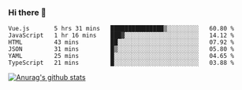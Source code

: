 ### Hi there 👋



<!--
**webB1an/webB1an** is a ✨ _special_ ✨ repository because its `README.md` (this file) appears on your GitHub profile.

Here are some ideas to get you started:

- 🔭 I’m currently working on ...
- 🌱 I’m currently learning ...
- 👯 I’m looking to collaborate on ...
- 🤔 I’m looking for help with ...
- 💬 Ask me about ...
- 📫 How to reach me: ...
- 😄 Pronouns: ...
- ⚡ Fun fact: ...
-->

<!--START_SECTION:waka-->

```text
Vue.js       5 hrs 31 mins   ███████████████▒░░░░░░░░░   60.80 %
JavaScript   1 hr 16 mins    ███▓░░░░░░░░░░░░░░░░░░░░░   14.12 %
HTML         43 mins         ██░░░░░░░░░░░░░░░░░░░░░░░   07.92 %
JSON         31 mins         █▒░░░░░░░░░░░░░░░░░░░░░░░   05.80 %
YAML         25 mins         █░░░░░░░░░░░░░░░░░░░░░░░░   04.65 %
TypeScript   21 mins         █░░░░░░░░░░░░░░░░░░░░░░░░   03.88 %
```

<!--END_SECTION:waka-->


[![Anurag's github stats](https://github-readme-stats.vercel.app/api?username=webB1an&show_icons=true&theme=radical)](https://github.com/anuraghazra/github-readme-stats)

